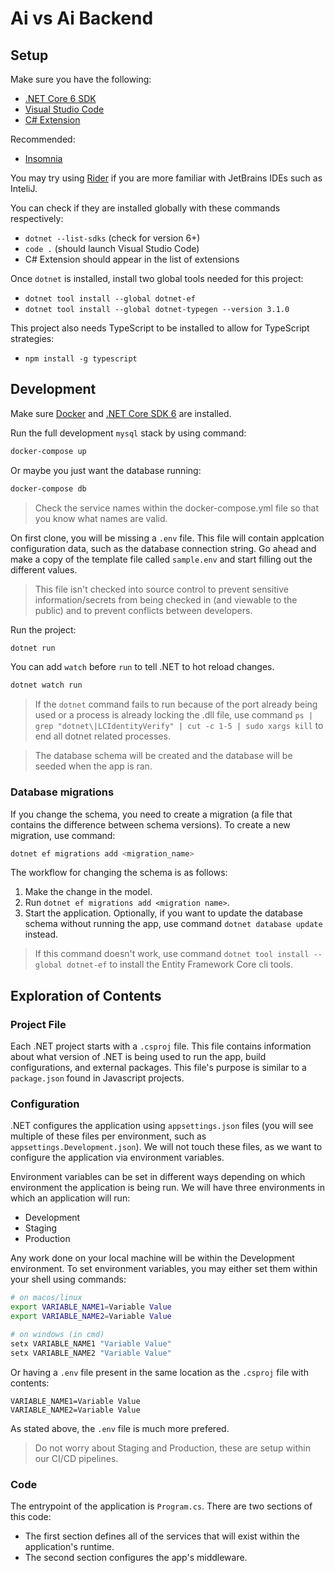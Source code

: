 # Ai vs Ai Backend

## Setup

Make sure you have the following:

- [.NET Core 6 SDK](https://dotnet.microsoft.com/download)
- [Visual Studio Code](https://code.visualstudio.com/download)
- [C# Extension](https://marketplace.visualstudio.com/items?itemName=ms-dotnettools.csharp)

Recommended:

- [Insomnia](https://insomnia.rest/download)

You may try using [Rider](https://www.jetbrains.com/rider/) if you are more familiar with JetBrains IDEs such as InteliJ.

You can check if they are installed globally with these commands respectively:

- `dotnet --list-sdks` (check for version 6+)
- `code .` (should launch Visual Studio Code)
- C# Extension should appear in the list of extensions

Once `dotnet` is installed, install two global tools needed for this project:

- `dotnet tool install --global dotnet-ef`
- `dotnet tool install --global dotnet-typegen --version 3.1.0`

This project also needs TypeScript to be installed to allow for TypeScript strategies:

- `npm install -g typescript`

## Development

Make sure [Docker](https://www.docker.com/) and [.NET Core SDK 6](https://dotnet.microsoft.com/en-us/download/dotnet/6.0) are installed.

Run the full development `mysql` stack by using command:

```bash
docker-compose up
```

Or maybe you just want the database running:

```bash
docker-compose db
```

> Check the service names within the docker-compose.yml file so that you know what names are valid.

On first clone, you will be missing a `.env` file. This file will contain applcation configuration data, such as the database connection string. Go ahead and make a copy of the template file called `sample.env` and start filling out the different values.

> This file isn't checked into source control to prevent sensitive information/secrets from being checked in (and viewable to the public) and to prevent conflicts between developers.

Run the project:

```bash
dotnet run
```

You can add `watch` before `run` to tell .NET to hot reload changes.

```bash
dotnet watch run
```

> If the `dotnet` command fails to run because of the port already being used or a process is already locking the .dll file, use command `ps | grep "dotnet\|LCIdentityVerify" | cut -c 1-5 | sudo xargs kill` to end all dotnet related processes.

> The database schema will be created and the database will be seeded when the app is ran.

### Database migrations

If you change the schema, you need to create a migration (a file that contains the difference between schema versions). To create a new migration, use command:

```bash
dotnet ef migrations add <migration_name>
```

The workflow for changing the schema is as follows:

1. Make the change in the model.
2. Run `dotnet ef migrations add <migration name>`.
3. Start the application. Optionally, if you want to update the database schema without running the app, use command `dotnet database update` instead.

> If this command doesn't work, use command `dotnet tool install --global dotnet-ef` to install the Entity Framework Core cli tools.

## Exploration of Contents

### Project File

Each .NET project starts with a `.csproj` file. This file contains information about what version of .NET is being used to run the app, build configurations, and external packages. This file's purpose is similar to a `package.json` found in Javascript projects.

### Configuration

.NET configures the application using `appsettings.json` files (you will see multiple of these files per environment, such as `appsettings.Development.json`). We will not touch these files, as we want to configure the application via environment variables.

Environment variables can be set in different ways depending on which environment the application is being run. We will have three environments in which an application will run:

- Development
- Staging
- Production

Any work done on your local machine will be within the Development environment. To set environment variables, you may either set them within your shell using commands:

```bash
# on macos/linux
export VARIABLE_NAME1=Variable Value
export VARIABLE_NAME2=Variable Value

# on windows (in cmd)
setx VARIABLE_NAME1 "Variable Value"
setx VARIABLE_NAME2 "Variable Value"
```

Or having a `.env` file present in the same location as the `.csproj` file with contents:

```env
VARIABLE_NAME1=Variable Value
VARIABLE_NAME2=Variable Value
```

As stated above, the `.env` file is much more prefered.

> Do not worry about Staging and Production, these are setup within our CI/CD pipelines.

### Code

The entrypoint of the application is `Program.cs`. There are two sections of this code:

- The first section defines all of the services that will exist within the application's runtime.
- The second section configures the app's middleware.
